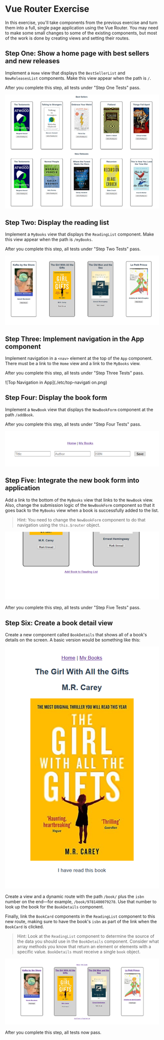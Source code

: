 # Vue Router Exercise

In this exercise, you'll take components from the previous exercise and turn them into a full, single page application using the Vue Router. You may need to make some small changes to some of the existing components, but most of the work is done by creating views and setting their routes.

## Step One: Show a home page with best sellers and new releases

Implement a `Home` view that displays the `BestSellerList` and `NewReleasesList` components. Make this view appear when the path is `/`.

After you complete this step, all tests under "Step One Tests" pass.

![Best Seller and New Releases Page at /](./etc/best-seller-and-new-releases-page.png)

## Step Two: Display the reading list

Implement a `MyBooks` view that displays the `ReadingList` component. Make this view appear when the path is `/myBooks`.

After you complete this step, all tests under "Step Two Tests" pass.

![Page displaying at /myBooks](./etc/page-at-my-books.png)

## Step Three: Implement navigation in the App component

Implement navigation in a `<nav>` element at the top of the `App` component. There must be a link to the `Home` view and a link to the `MyBooks` view.

After you complete this step, all tests under "Step Three Tests" pass.

![Top Navigation in App](./etc/top-navigati
on.png)

## Step Four: Display the book form

Implement a `NewBook` view that displays the `NewBookForm` component at the path `/addBook`.

After you complete this step, all tests under "Step Four Tests" pass.

![New Book Page at /addBook](./etc/new-book-page.png)

## Step Five: Integrate the new book form into application

Add a link to the bottom of the `MyBooks` view that links to the `NewBook` view. Also, change the submission logic of the `NewBookForm` component so that it goes back to the `MyBooks` view when a book is successfully added to the list.

> Hint: You need to change the `NewBookForm` component to do that navigation using the `this.$router` object.

![Link to the new book form](./etc/new-book-link.png)

After you complete this step, all tests under "Step Five Tests" pass.

## Step Six: Create a book detail view

Create a new component called `BookDetails` that shows all of a book's details on the screen. A basic version would be something like this:

![Book Detail Page](./etc/book-detail-page.png)

Create a view and a dynamic route with the path `/book/` plus the `isbn` number on the end—for example, `/book/9781400079278`. Use that number to look up the book for the `BookDetails` component.

Finally, link the `BookCard` components in the `ReadingList` component to this new route, making sure to have the book's `isbn` as part of the link when the `BookCard` is clicked.

> Hint: Look at the `ReadingList` component to determine the source of the data you should use in the `BookDetails` component. Consider what array methods you know that return an element or elements with a specific value. `BookDetails` must receive a single `book` object.

![Reading List with individual book links](./etc/reading-list-with-links.png)

After you complete this step, all tests now pass.